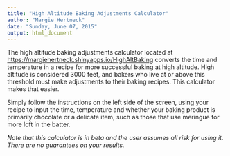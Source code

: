 ```yaml
---
title: "High Altitude Baking Adjustments Calculator"
author: "Margie Hertneck"
date: "Sunday, June 07, 2015"
output: html_document
---
```


The high altitude baking adjustments calculator located at <https://margiehertneck.shinyapps.io/HighAltBaking> converts the time and temperature in a recipe for more successful baking at high altitude.  High altitude is considered 3000 feet, and bakers who live at or above this threshold must make adjustments to their baking recipes.  This calculator makes that easier. 

Simply follow the instructions on the left side of the screen, using your recipe to input the time, temperature and whether your baking product is primarily chocolate or a delicate item, such as those that use meringue for more loft in the batter.

*Note that this calculator is in beta and the user assumes all risk for using it.  There are no guarantees on your results.*

